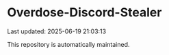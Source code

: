 # Overdose-Discord-Stealer

Last updated: 2025-06-19 21:03:13

This repository is automatically maintained.
